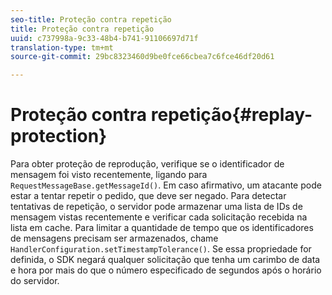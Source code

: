 ```yaml
---
seo-title: Proteção contra repetição
title: Proteção contra repetição
uuid: c737998a-9c33-48b4-b741-91106697d71f
translation-type: tm+mt
source-git-commit: 29bc8323460d9be0fce66cbea7c6fce46df20d61

---
```



# Proteção contra repetição{#replay-protection}

Para obter proteção de reprodução, verifique se o identificador de mensagem foi visto recentemente, ligando para `RequestMessageBase.getMessageId()`. Em caso afirmativo, um atacante pode estar a tentar repetir o pedido, que deve ser negado. Para detectar tentativas de repetição, o servidor pode armazenar uma lista de IDs de mensagem vistas recentemente e verificar cada solicitação recebida na lista em cache. Para limitar a quantidade de tempo que os identificadores de mensagens precisam ser armazenados, chame `HandlerConfiguration.setTimestampTolerance()`. Se essa propriedade for definida, o SDK negará qualquer solicitação que tenha um carimbo de data e hora por mais do que o número especificado de segundos após o horário do servidor.
